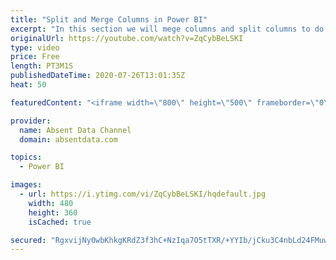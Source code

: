 ```yaml
---
title: "Split and Merge Columns in Power BI"
excerpt: "In this section we will mege columns and split columns to do a depper level of analysis"
originalUrl: https://youtube.com/watch?v=ZqCybBeLSKI
type: video
price: Free
length: PT3M1S
publishedDateTime: 2020-07-26T13:01:35Z
heat: 50

featuredContent: "<iframe width=\"800\" height=\"500\" frameborder=\"0\" src=\"https://www.youtube.com/embed/ZqCybBeLSKI\" allow=\"accelerometer; autoplay; encrypted-media; gyroscope; picture-in-picture\" allowfullscreen></iframe>"

provider:
  name: Absent Data Channel
  domain: absentdata.com

topics:
  - Power BI

images:
  - url: https://i.ytimg.com/vi/ZqCybBeLSKI/hqdefault.jpg
    width: 480
    height: 360
    isCached: true

secured: "RgxvijNy0wbKhkgKRdZ3f3hC+NzIqa7O5tTXR/+YYIb/jCku3C4nbLd24FMuwMexTwLhj7+iKItdvRicpfXzbKFPjw5q0LlWekblwLCHTtgUSYElsmiz78/O0Ki5G7ThYaocI2C5OYhFxtP7n8ZZ09n3x0DOIvYTXbf8L0oWQ5weROiFPSf70Lzcqhaj1iHMzK8fs/vXkKjWFW8vouWKV/ZBaKy7ewrE/J7Yf+8f/fLU29ikruUM3l2lbgZFud081Vx4jH09TpCt6PyP3X7TIf10/MvPvq8ZPEiIwsZIPqVP0dPWn0Ti1PSZWWJxYAkYx/IoID1Tf75tbPPOQD5DQpXFCODCpAE7OguDhaoFPvt1AOjWAPLSjEcGGdVMie0+OAVtxR4V7X8h/CrcjNqUQILqImyi6sDt7I3oBTPjbkI=;ri9MrwpgVXoLxaEGIlVSVw=="
---
```


